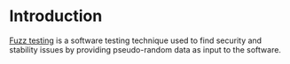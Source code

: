 # Introduction

[Fuzz testing][] is a software testing technique used to find security and stability issues by providing pseudo-random data as input to the software.

[Fuzz testing]: https://en.wikipedia.org/wiki/Fuzz_testing
